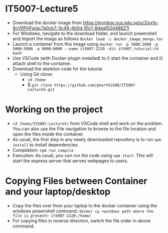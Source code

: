 # IT5007-Lecture5

* Download the docker image from https://mynbox.nus.edu.sg/u/2jxxfs-8cVfIPHFa/ac7a0cb7-3c49-4b0d-91c1-8deaf0244862?l
* For Windows, navigate to the download folder, and launch powershell and import the image as follows
```docker load -i docker_image_mongo.tar```
* Launch a container from this image using
```docker run -p 3000:3000 -p 5000:5000 -p 8000:8000 --name it5007-2220 -dit it5007_tutorial:t4 bash```
* Use VSCode (with Docker plugin installed) to i) start the container and ii) attach shell to the container.
* Download the skeleton code for the tutorial
  * Using Git clone: 
    - ```cd /home```
    - $ ```git clone https://github.com/pkarthik88/IT5007-Lecture5.git```

# Working on the project
* ```cd /home/It5007-Lecture5/``` from VSCode shell and work on the problem. You can also use the File navigation to browse to the file location and open the files inside the container.
* As usual, the first step in any newly downloaded repository is to run ```npm install``` to install dependencies.
* Compilation: ```npm run compile```
* Execution: As usual, you can run the code using ```npm start```. This will start the express server that serves webpages to users.

# Copying Files between Container and your laptop/desktop

* Copy the files over from your laptop to the docker container using the windows powershell command:
```docker cp <windows path where the file is present> it5007-2220:/home/```
* For copying files in reverse direction, switch the file order in above command.
